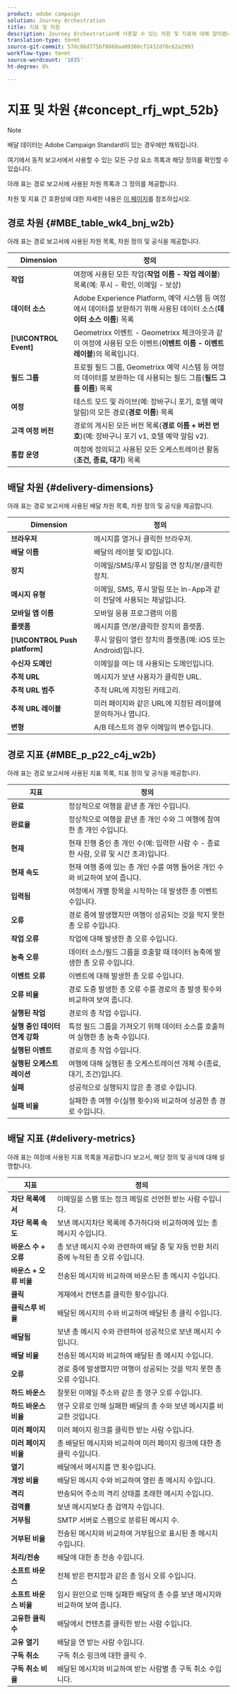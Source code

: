 ```yaml
---
product: adobe campaign
solution: Journey Orchestration
title: 지표 및 차원
description: Journey Orchestration에 사용할 수 있는 차원 및 지표에 대해 알아봅니다.
translation-type: tm+mt
source-git-commit: 57dc86d775bf8860aa09300cf2432d70c62a2993
workflow-type: tm+mt
source-wordcount: '1035'
ht-degree: 0%

---
```



# 지표 및 차원 {#concept_rfj_wpt_52b}

>[!NOTE]
>
>배달 데이터는 Adobe Campaign Standard이 있는 경우에만 채워집니다.

여기에서 동적 보고서에서 사용할 수 있는 모든 구성 요소 목록과 해당 정의를 확인할 수 있습니다.

아래 표는 경로 보고서에 사용된 차원 목록과 그 정의를 제공합니다.

차원 및 지표 간 호환성에 대한 자세한 내용은 [이 페이지](../assets/do-not-localize/dynamic_report_compatibility_journey.pdf)를 참조하십시오.

## 경로 차원 {#MBE_table_wk4_bnj_w2b}

아래 표는 경로 보고서에 사용된 차원 목록, 차원 정의 및 공식을 제공합니다.

| Dimension | 정의 |
|--- |--- |
| **작업** | 여정에 사용된 모든 작업(**작업 이름 - 작업 레이블**) 목록(예: 푸시 - 확인, 이메일 - 보상) |
| **데이터 소스** | Adobe Experience Platform, 예약 시스템 등 여정에서 데이터를 보완하기 위해 사용된 데이터 소스(**데이터 소스 이름**) 목록 |
| **[!UICONTROL Event]** | Geometrixx 이벤트 - Geometrixx 체크아웃과 같이 여정에 사용된 모든 이벤트(**이벤트 이름 - 이벤트 레이블**)의 목록입니다. |
| **필드 그룹** | 프로필 필드 그룹, Geometrixx 예약 시스템 등 여정의 데이터를 보완하는 데 사용되는 필드 그룹(**필드 그룹 이름**) 목록 |
| **여정** | 테스트 모드 및 라이브(예: 장바구니 포기, 호텔 예약 알림)의 모든 경로(**경로 이름**) 목록 |
| **고객 여정 버전** | 경로의 게시된 모든 버전 목록(**경로 이름 + 버전 번호**)(예: 장바구니 포기 v1, 호텔 예약 알림 v2). |
| **통합 운영** | 여정에 정의되고 사용된 모든 오케스트레이션 활동(**조건, 종료, 대기**) 목록 |

## 배달 차원 {#delivery-dimensions}

아래 표는 경로 보고서에 사용된 배달 차원 목록, 차원 정의 및 공식을 제공합니다.

| Dimension | 정의 |
|--- |--- |
| **브라우저** | 메시지를 열거나 클릭한 브라우저. |
| **배달 이름** | 배달의 레이블 및 ID입니다. |
| **장치** | 이메일/SMS/푸시 알림을 연 장치/본/클릭한 장치. |
| **메시지 유형** | 이메일, SMS, 푸시 알림 또는 In-App과 같이 전달에 사용되는 채널입니다. |
| **모바일 앱 이름** | 모바일 응용 프로그램의 이름 |
| **플랫폼** | 메시지를 연/본/클릭한 장치의 플랫폼. |
| **[!UICONTROL Push platform]** | 푸시 알림이 열린 장치의 플랫폼(예: iOS 또는 Android)입니다. |
| **수신자 도메인** | 이메일을 여는 데 사용되는 도메인입니다. |
| **추적 URL** | 메시지가 보낸 사용자가 클릭한 URL. |
| **추적 URL 범주** | 추적 URL에 지정된 카테고리. |
| **추적 URL 레이블** | 미러 페이지와 같은 URL에 지정된 레이블에 문의하거나 엽니다. |
| **변형** | A/B 테스트의 경우 이메일의 변수입니다. |

## 경로 지표 {#MBE_p_p22_c4j_w2b}

아래 표는 경로 보고서에 사용된 지표 목록, 지표 정의 및 공식을 제공합니다.

| 지표 | 정의 |
|--- |---|
| **완료** | 정상적으로 여행을 끝낸 총 개인 수입니다. |
| **완료율** | 정상적으로 여행을 끝낸 총 개인 수와 그 여행에 참여한 총 개인 수입니다. |
| **현재** | 현재 진행 중인 총 개인 수(예: 입력한 사람 수 - 종료한 사람, 오류 및 시간 초과)입니다. |
| **현재 속도** | 현재 여행 중에 있는 총 개인 수를 여행 들어온 개인 수와 비교하여 보여 줍니다. |
| **입력됨** | 여정에서 개별 항목을 시작하는 데 발생한 총 이벤트 수입니다. |
| **오류** | 경로 중에 발생했지만 여행이 성공되는 것을 막지 못한 총 오류 수입니다. |
| **작업 오류** | 작업에 대해 발생한 총 오류 수입니다. |
| **농축 오류** | 데이터 소스/필드 그룹을 호출할 때 데이터 농축에 발생한 총 오류 수입니다. |
| **이벤트 오류** | 이벤트에 대해 발생한 총 오류 수입니다. |
| **오류 비율** | 경로 도중 발생한 총 오류 수를 경로의 총 발생 횟수와 비교하여 보여 줍니다. |
| **실행된 작업** | 경로의 총 작업 수입니다. |
| **실행 중인 데이터 연계 강화** | 특정 필드 그룹을 가져오기 위해 데이터 소스를 호출하여 실행한 총 농축 수입니다. |
| **실행된 이벤트** | 경로의 총 작업 수입니다. |
| **실행된 오케스트레이션** | 여행에 대해 실행된 총 오케스트레이션 개체 수(종료, 대기, 조건)입니다. |
| **실패** | 성공적으로 실행되지 않은 총 경로 수입니다. |
| **실패 비율** | 실패한 총 여행 수(실행 횟수)와 비교하여 성공한 총 경로 수입니다. |

## 배달 지표 {#delivery-metrics}

아래 표는 여정에 사용된 지표 목록을 제공합니다
보고서, 해당 정의 및 공식에 대해 설명합니다.

| 지표 | 정의 |
|--- |--- |
| **차단 목록에서** | 이메일을 스팸 또는 정크 메일로 선언한 받는 사람 수입니다. |
| **차단 목록 속도** | 보낸 메시지차단 목록에 추가하다와 비교하여에 있는 총 메시지 수입니다. |
| **바운스 수 + 오류** | 총 보낸 메시지 수와 관련하여 배달 중 및 자동 반환 처리 중에 누적된 총 오류 수입니다. |
| **바운스 + 오류 비율** | 전송된 메시지와 비교하여 바운스된 총 메시지 수입니다. |
| **클릭** | 게재에서 컨텐츠를 클릭한 횟수입니다. |
| **클릭스루 비율** | 배달된 메시지의 수와 비교하여 배달된 총 클릭 수입니다. |
| **배달됨** | 보낸 총 메시지 수와 관련하여 성공적으로 보낸 메시지 수입니다. |
| **배달 비율** | 전송된 메시지와 비교하여 배달된 총 메시지 수입니다. |
| **오류** | 경로 중에 발생했지만 여행이 성공되는 것을 막지 못한 총 오류 수입니다. |
| **하드 바운스** | 잘못된 이메일 주소와 같은 총 영구 오류 수입니다. |
| **하드 바운스 비율** | 영구 오류로 인해 실패한 배달의 총 수와 보낸 메시지를 비교한 것입니다. |
| **미러 페이지** | 미러 페이지 링크를 클릭한 받는 사람 수입니다. |
| **미러 페이지 비율** | 총 배달된 메시지와 비교하여 미러 페이지 링크에 대한 총 클릭 수입니다. |
| **열기** | 배달에서 메시지를 연 횟수입니다. |
| **개방 비율** | 배달된 메시지 수와 비교하여 열린 총 메시지 수입니다. |
| **격리** | 반송되어 주소의 격리 상태를 초래한 메시지 수입니다. |
| **검역률** | 보낸 메시지보다 총 검역자 수입니다. |
| **거부됨** | SMTP 서버로 스팸으로 분류된 메시지 수. |
| **거부된 비율** | 전송된 메시지와 비교하여 거부됨으로 표시된 총 메시지 수입니다. |
| **처리/전송** | 배달에 대한 총 전송 수입니다. |
| **소프트 바운스** | 전체 받은 편지함과 같은 총 임시 오류 수입니다. |
| **소프트 바운스 비율** | 임시 원인으로 인해 실패한 배달의 총 수를 보낸 메시지와 비교하여 보여 줍니다. |
| **고유한 클릭 수** | 배달에서 컨텐츠를 클릭한 받는 사람 수입니다. |
| **고유 열기** | 배달을 연 받는 사람 수입니다. |
| **구독 취소** | 구독 취소 링크에 대한 클릭 수. |
| **구독 취소 비율** | 배달된 메시지와 비교하여 받는 사람별 총 구독 취소 수입니다. |
